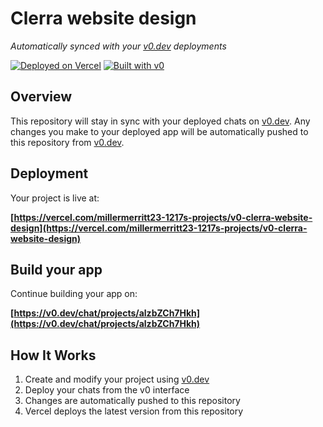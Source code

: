 # Clerra website design

*Automatically synced with your [v0.dev](https://v0.dev) deployments*

[![Deployed on Vercel](https://img.shields.io/badge/Deployed%20on-Vercel-black?style=for-the-badge&logo=vercel)](https://vercel.com/millermerritt23-1217s-projects/v0-clerra-website-design)
[![Built with v0](https://img.shields.io/badge/Built%20with-v0.dev-black?style=for-the-badge)](https://v0.dev/chat/projects/alzbZCh7Hkh)

## Overview

This repository will stay in sync with your deployed chats on [v0.dev](https://v0.dev).
Any changes you make to your deployed app will be automatically pushed to this repository from [v0.dev](https://v0.dev).

## Deployment

Your project is live at:

**[https://vercel.com/millermerritt23-1217s-projects/v0-clerra-website-design](https://vercel.com/millermerritt23-1217s-projects/v0-clerra-website-design)**

## Build your app

Continue building your app on:

**[https://v0.dev/chat/projects/alzbZCh7Hkh](https://v0.dev/chat/projects/alzbZCh7Hkh)**

## How It Works

1. Create and modify your project using [v0.dev](https://v0.dev)
2. Deploy your chats from the v0 interface
3. Changes are automatically pushed to this repository
4. Vercel deploys the latest version from this repository